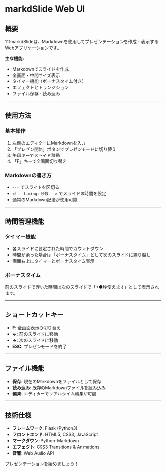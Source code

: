 # markdSlide Web UI

## 概要
<!-- timing: 90 -->

111markdSlideは、Markdownを使用してプレゼンテーションを作成・表示するWebアプリケーションです。

**主な機能:**
- Markdownでスライドを作成
- 全画面・中間サイズ表示
- タイマー機能（ボーナスタイム付き）
- エフェクトとトランジション
- ファイル保存・読み込み

---

## 使用方法
<!-- timing: 120 -->

### 基本操作
1. 左側のエディターにMarkdownを入力
2. 「プレゼン開始」ボタンでプレゼンモードに切り替え
3. 矢印キーでスライド移動
4. 「F」キーで全画面切り替え

### Markdownの書き方
- `---` でスライドを区切る
- `<!-- timing: 秒数 -->` でスライドの時間を設定
- 通常のMarkdown記法が使用可能

---

## 時間管理機能
<!-- timing: 60 -->

### タイマー機能
- 各スライドに設定された時間でカウントダウン
- 時間が余った場合は「ボーナスタイム」として次のスライドに繰り越し
- 画面右上にタイマーとボーナスタイム表示

### ボーナスタイム
前のスライドで浮いた時間は次のスライドで「+●秒使えます」として表示されます。

---

## ショートカットキー
<!-- timing: 45 -->

- **F**: 全画面表示の切り替え
- **←**: 前のスライドに移動
- **→**: 次のスライドに移動
- **ESC**: プレゼンモードを終了

---

## ファイル機能
<!-- timing: 30 -->

- **保存**: 現在のMarkdownをファイルとして保存
- **読み込み**: 既存のMarkdownファイルを読み込み
- **編集**: エディターでリアルタイム編集が可能

---

## 技術仕様
<!-- timing: 60 -->

- **フレームワーク**: Flask (Python3)
- **フロントエンド**: HTML5, CSS3, JavaScript
- **マークダウン**: Python-Markdown
- **エフェクト**: CSS3 Transitions & Animations
- **音響**: Web Audio API

プレゼンテーションを始めましょう！